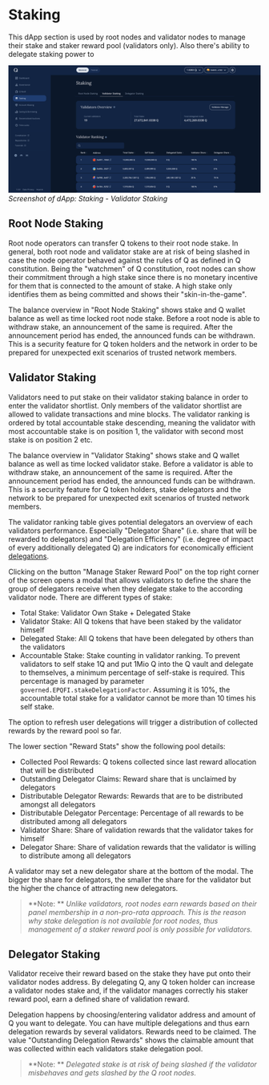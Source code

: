 # Staking

This dApp section is used by root nodes and validator nodes to manage their stake and staker reward pool (validators only). Also there's ability to delegate staking power to 

![Screenshot](img/staking.png)
*Screenshot of dApp: Staking - Validator Staking*

## Root Node Staking

Root node operators can transfer Q tokens to their root node stake. In general, both root node and validator stake are at risk of being slashed in case the node operator behaved against the rules of Q as defined in Q constitution. Being the "watchmen" of Q constitution, root nodes can show their commitment through a high stake since there is no monetary incentive for them that is connected to the amount of stake. A high stake only identifies them as being committed and shows their "skin-in-the-game".

The balance overview in "Root Node Staking" shows stake and Q wallet balance as well as time locked root node stake. Before a root node is able to withdraw stake, an announcement of the same is required. After the announcement period has ended, the announced funds can be withdrawn. This is a security feature for Q token holders and the network in order to be prepared for unexpected exit scenarios of trusted network members.

## Validator Staking

Validators need to put stake on their validator staking balance in order to enter the validator shortlist. Only members of the validator shortlist are allowed to validate transactions and mine blocks. The validator ranking is ordered by total accountable stake descending, meaning the validator with most accountable stake is on position 1, the validator with second most stake is on position 2 etc.

The balance overview in "Validator Staking" shows stake and Q wallet balance as well as time locked validator stake. Before a validator is able to withdraw stake, an announcement of the same is required. After the announcement period has ended, the announced funds can be withdrawn. This is a security feature for Q token holders, stake delegators and the network to be prepared for unexpected exit scenarios of trusted network members.

The validator ranking table gives potential delegators an overview of each validators performance. Especially "Delegator Share" (i.e. share that will be rewarded to delegators) and "Delegation Efficiency" (i.e. degree of impact of every additionally delegated Q) are indicators for economically efficient [delegations](how-to-delegate-to-validator.md).

Clicking on the button "Manage Staker Reward Pool" on the top right corner of the screen opens a modal that allows validators to define the share the group of delegators receive when they delegate stake to the according validator node. There are different types of stake:

  - Total Stake: Validator Own Stake + Delegated Stake
  - Validator Stake: All Q tokens that have been staked by the validator himself
  - Delegated Stake: All Q tokens that have been delegated by others than the validators
  - Accountable Stake: Stake counting in validator ranking. To prevent validators to self stake 1Q and put 1Mio Q into the Q vault and delegate to themselves, a minimum percentage of self-stake is required. This percentage is managed by parameter `governed.EPQFI.stakeDelegationFactor`. Assuming it is 10%, the accountable total stake for a validator cannot be more than 10 times his self stake.

The option to refresh user delegations will trigger a distribution of collected rewards by the reward pool so far.

The lower section "Reward Stats" show the following pool details:

  - Collected Pool Rewards: Q tokens collected since last reward allocation that will be distributed
  - Outstanding Delegator Claims: Reward share that is unclaimed by delegators
  - Distributable Delegator Rewards: Rewards that are to be distributed amongst all delegators
  - Distributable Delegator Percentage: Percentage of all rewards to be distributed among all delegators
  - Validator Share: Share of validation rewards that the validator takes for himself
  - Delegator Share: Share of validation rewards that the validator is willing to distribute among all delegators

A validator may set a new delegator share at the bottom of the modal. The bigger the share for delegators, the smaller the share for the validator but the higher the chance of attracting new delegators.

  > **Note: ** *Unlike validators, root nodes earn rewards based on their panel membership in a non-pro-rata approach. This is the reason why stake delegation is not available for root nodes, thus management of a staker reward pool is only possible for validators.*

## Delegator Staking

Validator receive their reward based on the stake they have put onto their validator nodes address. By delegating Q, any Q token holder can increase a validator nodes stake and, if the validator manages correctly his staker reward pool, earn a defined share of validation reward.

Delegation happens by choosing/entering validator address and amount of Q you want to delegate. You can have multiple delegations and thus earn delegation rewards by several validators. Rewards need to be claimed. The value "Outstanding Delegation Rewards" shows the claimable amount that was collected within each validators stake delegation pool.

> **Note: ** *Delegated stake is at risk of being slashed if the validator misbehaves and gets slashed by the Q root nodes.*
